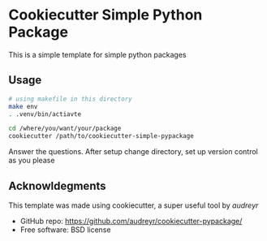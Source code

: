 # Cookiecutter Simple Python Package

This is a simple template for simple python packages

## Usage

```bash
# using makefile in this directory
make env
. .venv/bin/actiavte

cd /where/you/want/your/package
cookiecutter /path/to/cookiecutter-simple-pypackage
```

Answer the questions. After setup change directory, set up version control as you please

## Acknowldegments

This template was made using cookiecutter, a super useful tool by *audreyr*

* GitHub repo: https://github.com/audreyr/cookiecutter-pypackage/
* Free software: BSD license
